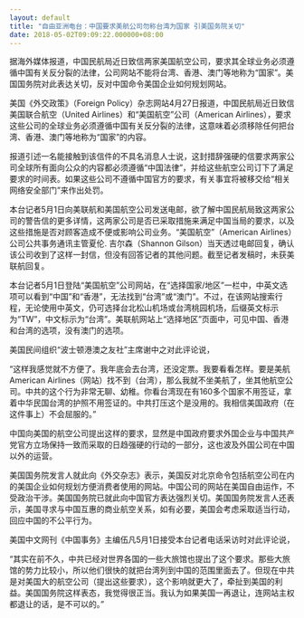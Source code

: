 ```yaml
---
layout: default
title: "自由亚洲电台：中国要求美航公司勿称台湾为国家 引美国务院关切"
date: 2018-05-02T09:09:22.000000+08:00
---
```


据海外媒体报道，中国民航局近日致信两家美国航空公司，要求其全球业务必须遵循中国有关反分裂的法律，公司网站不能将台湾、香港、澳门等地称为“国家”。美国国务院对此表达关切，反对中国命令美国企业如何规划网站。

美国《外交政策》（Foreign Policy）杂志网站4月27日报道，中国民航局近日致信美国联合航空（United Airlines）和“美国航空”公司（American Airlines），要求这些公司的全球业务必须遵循中国有关反分裂的法律，这意味着必须移除任何把台湾、香港、澳门等地称为“国家”的内容。

报道引述一名能接触到该信件的不具名消息人士说，这封措辞强硬的信要求两家公司全球所有面向公众的内容都必须遵循“中国法律”，并给这些航空公司订下了满足要求的时间表。如果这些公司不遵循中国官方的要求，有关事宜将被移交给“相关网络安全部门”来作出处罚。

本台记者5月1日向美联航和美国航空公司发送电邮，欲了解中国民航局致这两家公司的警告信的更多详情，这两家公司是否已采取措施来满足中国当局的要求，以及这些措施是否对顾客造成不便或影响公司业务。“美国航空”（American Airlines）公司公共事务通讯主管夏伦. 吉尔森（Shannon Gilson）当天透过电邮回复，确认该公司收到了这样一封信，但没有回答记者的其他问题。截至记者发稿时，未获美联航回复。

本台记者5月1日登陆“美国航空”公司网站，在“选择国家/地区”一栏中，中英文选项可以看到“中国”和“香港”，无法找到“台湾”或“澳门”。不过，在该网站搜索行程，无论使用中英文，仍可选择台北松山机场或台湾桃园机场，后缀英文标示为“TW”，中文标示为“台湾”。美联航网站上“选择地区”页面中，可见中国、香港和台湾的选项，没有澳门的选项。

美国民间组织“波士顿港澳之友社”主席谢中之对此评论说，

“这样我感觉就不方便了。我年底会去台湾，还没定票。我要看看怎样。要是美航American Airlines（网站）找不到（台湾），那么我就不坐美航了，坐其他航空公司。中共的这个行为非常无聊、幼稚。你看台湾现在有160多个国家不用签证，拿着中华民国台湾的护照不用签证的。中共打压这个是没用的。我相信美国政府（在这件事上）不会屈服的。”

中国向美国的航空公司提出这样的要求，显然是中国政府要求外国企业与中国共产党官方立场保持一致而采取的日趋强硬的行动的一部分，这也波及外国公司在中国以外的运营。 

美国国务院发言人就此向《外交杂志》表示，美国反对北京命令包括航空公司在内的美国企业如何规划方便消费者使用的网站。中国公司的网站在美国自由运作，不受政治干涉。美国国务院已就此向中国官方表达强烈关切。美国国务院发言人还表示，美国寻求与中国互惠的商业航空关系，如有必要，美国会考虑采取适当行动，回应中国的不公平行为。

美国中文网刊《中国事务》主编伍凡5月1日接受本台记者电话采访时对此评论说，

“其实在前不久，中共已经对世界各国的一些大旅馆也提出了这个要求。那些大旅馆的势力比较小，所以他们很快的就把台湾列到中国的范围里面去了。但现在中共是对美国大的航空公司（提出这些要求），这个影响就更大了，牵扯到美国的利益。美国国务院这样表态，我觉得很正当。我认为如果美国一再退让，连网站主权都退让的话，是不可以的。”

